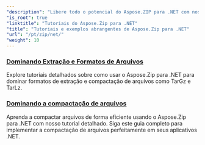 ```yaml
---
"description": "Libere todo o potencial do Aspose.ZIP para .NET com nossos tutoriais detalhados e exemplos práticos. Aprenda a compactar, extrair e gerenciar arquivos ZIP com eficiência em seus aplicativos .NET."
"is_root": true
"linktitle": "Tutoriais do Aspose.Zip para .NET"
"title": "Tutoriais e exemplos abrangentes de Aspose.Zip para .NET"
"url": "/pt/zip/net/"
"weight": 10
---
```


### [Dominando Extração e Formatos de Arquivos](./mastering-archive-extraction-and-formats/)
Explore tutoriais detalhados sobre como usar o Aspose.Zip para .NET para dominar formatos de extração e compactação de arquivos como TarGz e TarLz.
### [Dominando a compactação de arquivos](./file-compress/)
Aprenda a compactar arquivos de forma eficiente usando o Aspose.Zip para .NET com nosso tutorial detalhado. Siga este guia completo para implementar a compactação de arquivos perfeitamente em seus aplicativos .NET.